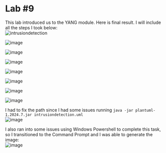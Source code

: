 # Lab #9   
This lab introduced us to the YANG module. Here is final result. I will include all the steps I took below:   
![intrusiondetection](https://github.com/user-attachments/assets/dacc72a5-2fc2-4855-afc3-afc4b70c63f4)

   
![image](https://github.com/user-attachments/assets/86bb5f20-256e-41d4-9ae2-5f0c9f137e6e)

![image](https://github.com/user-attachments/assets/3eee9869-4b07-4942-90b0-b6eaf7df4817)

![image](https://github.com/user-attachments/assets/af264b52-6aeb-4abd-b425-6d0d400397b5)

![image](https://github.com/user-attachments/assets/fd47a4df-20bf-474b-8193-d4a8d752bac4)

![image](https://github.com/user-attachments/assets/2e320a9c-4cfc-4e90-b48a-63bc67a3b246)

![image](https://github.com/user-attachments/assets/24491864-5d7b-49c7-9f49-6d22c5dbd2eb)

![image](https://github.com/user-attachments/assets/27315f49-238d-45f0-8fe3-fdf0f2652737)

I had to fix the path since I had some issues running `java -jar plantuml-1.2024.7.jar intrusiondetection.uml`   
![image](https://github.com/user-attachments/assets/7bfab2d4-43b6-44e7-8060-44a87c94bcbe)

I also ran into some issues using Windows Powershell to complete this task, so I transitioned to the Command Prompt and I was able to generate the image:   
![image](https://github.com/user-attachments/assets/fb74dc01-ec37-4f13-8dc3-97c376da4651)














